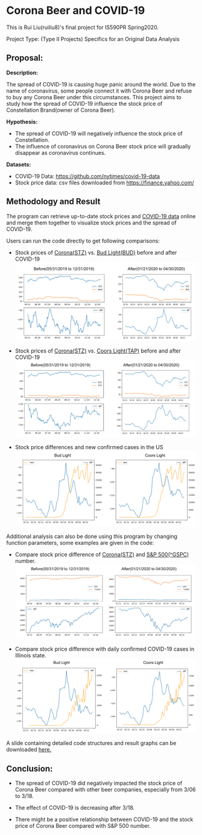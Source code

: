 # Corona Beer and COVID-19
This is Rui Liu(ruiliu8)'s final project for IS590PR Spring2020.

Project Type: (Type II Projects) Specifics for an Original Data Analysis

## Proposal: 

**Description:**

The spread of COVID-19 is causing huge panic around the world. Due to the name of coronavirus, 
some people connect it with Corona Beer and refuse to buy any Corona Beer under this circumstances. This project aims to study how the spread of COVID-19 influence the stock price of Constellation Brand(owner of Corona Beer). 

**Hypothesis:**

* The spread of COVID-19 will negatively influence the stock price of Constellation.
* The influence of coronavirus on Corona Beer stock price will gradually disappear as coronavirus continues.

**Datasets:**

* COVID-19 Data: https://github.com/nytimes/covid-19-data
* Stock price data: csv files downloaded from https://finance.yahoo.com/

## Methodology and Result
The program can retrieve up-to-date stock prices and [COVID-19 data](https://github.com/nytimes/covid-19-data) online and merge them together 
to visualize stock prices and the spread of COVID-19.

Users can run the code directly to get following comparisons:
* Stock prices of [Corona(STZ)](https://finance.yahoo.com/quote/STZ?p=STZ&.tsrc=fin-srch)
vs. [Bud Light(BUD)](https://finance.yahoo.com/quote/BUD?p=BUD&.tsrc=fin-srch) before and after COVID-19
![BUD](https://github.com/853939676/final_project_2020Sp/blob/master/img/BUD_ba.png)

* Stock prices of [Corona(STZ)](https://finance.yahoo.com/quote/STZ?p=STZ&.tsrc=fin-srch) 
vs. [Coors Light(TAP)](https://finance.yahoo.com/quote/TAP?p=TAP&.tsrc=fin-srch) before and after COVID-19
![TAP](https://github.com/853939676/final_project_2020Sp/blob/master/img/TAP_ba.png)

* Stock price differences and new confirmed cases in the US
![BUD and TAP](https://github.com/853939676/final_project_2020Sp/blob/master/img/BUD_TAP_COVID.png)

Additional analysis can also be done using this program by changing function parameters, 
some examples are given in the code:
* Compare stock price difference of [Corona(STZ)](https://finance.yahoo.com/quote/STZ?p=STZ&.tsrc=fin-srch) 
and [S&P 500(^GSPC)](https://finance.yahoo.com/quote/%5EGSPC?p=^GSPC) number.
![GSPC](https://github.com/853939676/final_project_2020Sp/blob/master/img/GSPC_ba.png)

* Compare stock price difference with daily confirmed COVID-19 cases in Illinois state.
![BUD and TAP](https://github.com/853939676/final_project_2020Sp/blob/master/img/BUD_TAP_IL.png)

A slide containing detailed code structures and result graphs can be downloaded [here.](https://github.com/853939676/final_project_2020Sp/blob/master/Slide.pdf)

## Conclusion:

* The spread of COVID-19 did negatively impacted the stock price of Corona Beer compared with other beer companies, 
especially from 3/06 to 3/18.
* The effect of COVID-19 is decreasing after 3/18.

* There might be a positive relationship between COVID-19 and the stock price of Corona Beer compared with S&P 500 number.

